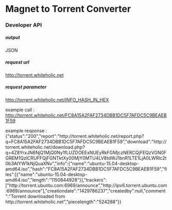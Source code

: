 # Magnet to Torrent Converter 


### Developer API 







##### output

JSON









##### request url

http://torrent.whiteholic.net









##### request parameter

http://torrent.whiteholic.net/INFO_HASH_IN_HEX


example call : http://torrent.whiteholic.net/FC8A15A2FAF2734DBB1DC5F7AFDC5C9BEAEB1F59

example response : {"status":"200","report":"http:\/\/torrent.whiteholic.net\/report.php?q=FC8A15A2FAF2734DBB1DC5F7AFDC5C9BEAEB1F59","download":"http:\/\/torrent.whiteholic.net\/download.php?q=4Z8YrxJN6NjQ1MjQ0Ny1fLUZDOEExNUEyRkFGMjczNERCQjFEQzVGN0FGREM1QzlCRUFFQjFGNTktXy00MjY0MTU4LV8tdWJ1bnR1LTE1LjA0LWRlc2t0b3AtYW1kNjQuaXNv","info":{"name":"ubuntu-15.04-desktop-amd64.iso","hash":"FC8A15A2FAF2734DBB1DC5F7AFDC5C9BEAEB1F59","files":[{"name":"ubuntu-15.04-desktop-amd64.iso","length":"1150844928"}],"trackers":["http:\/\/torrent.ubuntu.com:6969\/announce","http:\/\/ipv6.torrent.ubuntu.com:6969\/announce"],"creationdate":"1429786237","createdby":null,"comment":"Torrent downloaded from http:\/\/torrent.whiteholic.net","piecelength":"524288"}}

